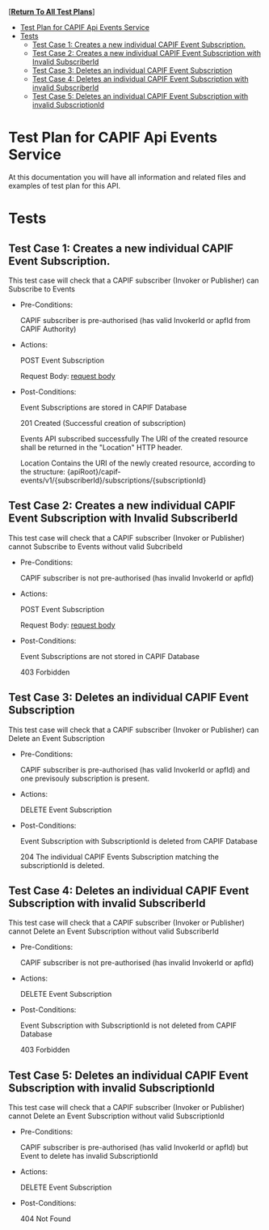 [**[Return To All Test Plans]**]

- [Test Plan for CAPIF Api Events Service](#test-plan-for-capif-api-events-service)
- [Tests](#tests)
  - [Test Case 1: Creates a new individual CAPIF Event Subscription.](#test-case-1-creates-a-new-individual-capif-event-subscription)
  - [Test Case 2: Creates a new individual CAPIF Event Subscription with Invalid SubscriberId](#test-case-2-creates-a-new-individual-capif-event-subscription-with-invalid-subscriberid)
  - [Test Case 3: Deletes an individual CAPIF Event Subscription](#test-case-3-deletes-an-individual-capif-event-subscription)
  - [Test Case 4: Deletes an individual CAPIF Event Subscription with invalid SubscriberId](#test-case-4-deletes-an-individual-capif-event-subscription-with-invalid-subscriberid)
  - [Test Case 5: Deletes an individual CAPIF Event Subscription with invalid SubscriptionId](#test-case-5-deletes-an-individual-capif-event-subscription-with-invalid-subscriptionid)
 


# Test Plan for CAPIF Api Events Service
At this documentation you will have all information and related files and examples of test plan for this API.

# Tests

## Test Case 1: Creates a new individual CAPIF Event Subscription.
  
  This test case will check that a CAPIF subscriber (Invoker or Publisher) can Subscribe to Events 

* Pre-Conditions: 
  
  CAPIF subscriber is pre-authorised (has valid InvokerId or apfId from CAPIF Authority) 

* Actions:

  POST Event Subscription
    
  Request Body: [request body]

* Post-Conditions:
  
  Event Subscriptions are stored in CAPIF Database

  201 Created (Successful creation of subscription) 

  Events API subscribed successfully The URI of the created resource shall be returned in the "Location" HTTP header. 

  Location Contains the URI of the newly created resource, according to the structure: {apiRoot}/capif-events/v1/{subscriberId}/subscriptions/{subscriptionId}

## Test Case 2: Creates a new individual CAPIF Event Subscription with Invalid SubscriberId
  
  This test case will check that a CAPIF subscriber (Invoker or Publisher) cannot Subscribe to Events without valid SubcribeId

* Pre-Conditions: 
  
  CAPIF subscriber is not pre-authorised (has invalid InvokerId or apfId) 

* Actions:

  POST Event Subscription
    
  Request Body: [request body]

* Post-Conditions:
  
  Event Subscriptions are not stored in CAPIF Database

  403 Forbidden
  
## Test Case 3: Deletes an individual CAPIF Event Subscription
  
  This test case will check that a CAPIF subscriber (Invoker or Publisher) can Delete an Event Subscription

* Pre-Conditions: 
  
  CAPIF subscriber is pre-authorised (has valid InvokerId or apfId) and one previsouly subscription is present.

* Actions:

  DELETE Event Subscription

* Post-Conditions:
  
  Event Subscription with SubscriptionId is deleted from CAPIF Database

  204 The individual CAPIF Events Subscription matching the subscriptionId is deleted.

## Test Case 4: Deletes an individual CAPIF Event Subscription with invalid SubscriberId
  
  This test case will check that a CAPIF subscriber (Invoker or Publisher) cannot Delete an Event Subscription without valid SubscriberId

* Pre-Conditions: 
  
  CAPIF subscriber is not pre-authorised (has invalid InvokerId or apfId) 

* Actions:

  DELETE Event Subscription

* Post-Conditions:
  
  Event Subscription with SubscriptionId is not deleted from CAPIF Database

  403 Forbidden

## Test Case 5: Deletes an individual CAPIF Event Subscription with invalid SubscriptionId
  
  This test case will check that a CAPIF subscriber (Invoker or Publisher) cannot Delete an Event Subscription without valid SubscriptionId

* Pre-Conditions: 
  
  CAPIF subscriber is pre-authorised (has valid InvokerId or apfId) but Event to delete has invalid SubscriptionId
  
* Actions:

  DELETE Event Subscription

* Post-Conditions:
  
  404 Not Found

[request body]: ./event_subscription.json  "API Invoker Request"

[Return To All Test Plans]: ../README.md
